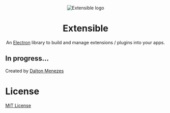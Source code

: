 <p align="center"><img src="https://i.imgur.com/jnGenxo.png" alt="Extensible logo" /></p>

<h1 align="center">Extensible</h1>
<p align="center">An <a href="https://electronjs.org/">Electron</a> library to build and manage extensions / plugins into your apps.</p>

## In progress...

Created by [Dalton Menezes](https://github.com/daltonmenezes)

# License
[MIT License](https://github.com/daltonmenezes/extensible/blob/master/LICENSE)
